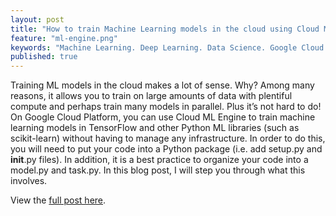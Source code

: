 ```yaml
---
layout: post
title: "How to train Machine Learning models in the cloud using Cloud ML Engine"
feature: "ml-engine.png"
keywords: "Machine Learning. Deep Learning. Data Science. Google Cloud."
published: true
---
```


Training ML models in the cloud makes a lot of sense. Why? Among many reasons, it allows you to train on large amounts of data with plentiful compute and perhaps train many models in parallel. Plus it’s not hard to do! On Google Cloud Platform, you can use Cloud ML Engine to train machine learning models in TensorFlow and other Python ML libraries (such as scikit-learn) without having to manage any infrastructure. In order to do this, you will need to put your code into a Python package (i.e. add setup.py and __init__.py files). In addition, it is a best practice to organize your code into a model.py and task.py. In this blog post, I will step you through what this involves.

View the [full post here](https://towardsdatascience.com/how-to-train-machine-learning-models-in-the-cloud-using-cloud-ml-engine-3f0d935294b3).
